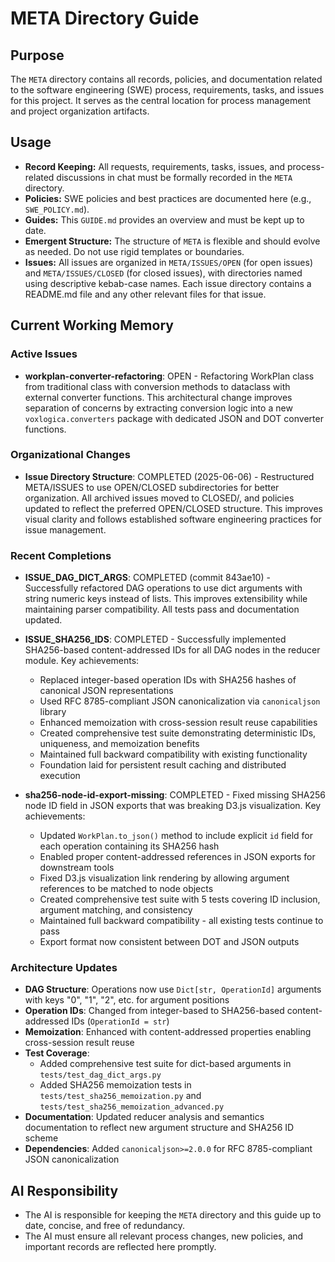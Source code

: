 # META Directory Guide

## Purpose

The `META` directory contains all records, policies, and documentation related to the software engineering (SWE) process, requirements, tasks, and issues for this project. It serves as the central location for process management and project organization artifacts.

## Usage

- **Record Keeping:** All requests, requirements, tasks, issues, and process-related discussions in chat must be formally recorded in the `META` directory.
- **Policies:** SWE policies and best practices are documented here (e.g., `SWE_POLICY.md`).
- **Guides:** This `GUIDE.md` provides an overview and must be kept up to date.
- **Emergent Structure:** The structure of `META` is flexible and should evolve as needed. Do not use rigid templates or boundaries.
- **Issues:** All issues are organized in `META/ISSUES/OPEN` (for open issues) and `META/ISSUES/CLOSED` (for closed issues), with directories named using descriptive kebab-case names. Each issue directory contains a README.md file and any other relevant files for that issue.

## Current Working Memory

### Active Issues

- **workplan-converter-refactoring**: OPEN - Refactoring WorkPlan class from traditional class with conversion methods to dataclass with external converter functions. This architectural change improves separation of concerns by extracting conversion logic into a new `voxlogica.converters` package with dedicated JSON and DOT converter functions.

### Organizational Changes

- **Issue Directory Structure**: COMPLETED (2025-06-06) - Restructured META/ISSUES to use OPEN/CLOSED subdirectories for better organization. All archived issues moved to CLOSED/, and policies updated to reflect the preferred OPEN/CLOSED structure. This improves visual clarity and follows established software engineering practices for issue management.

### Recent Completions

- **ISSUE_DAG_DICT_ARGS**: COMPLETED (commit 843ae10) - Successfully refactored DAG operations to use dict arguments with string numeric keys instead of lists. This improves extensibility while maintaining parser compatibility. All tests pass and documentation updated.

- **ISSUE_SHA256_IDS**: COMPLETED - Successfully implemented SHA256-based content-addressed IDs for all DAG nodes in the reducer module. Key achievements:

  - Replaced integer-based operation IDs with SHA256 hashes of canonical JSON representations
  - Used RFC 8785-compliant JSON canonicalization via `canonicaljson` library
  - Enhanced memoization with cross-session result reuse capabilities
  - Created comprehensive test suite demonstrating deterministic IDs, uniqueness, and memoization benefits
  - Maintained full backward compatibility with existing functionality
  - Foundation laid for persistent result caching and distributed execution

- **sha256-node-id-export-missing**: COMPLETED - Fixed missing SHA256 node ID field in JSON exports that was breaking D3.js visualization. Key achievements:
  - Updated `WorkPlan.to_json()` method to include explicit `id` field for each operation containing its SHA256 hash
  - Enabled proper content-addressed references in JSON exports for downstream tools
  - Fixed D3.js visualization link rendering by allowing argument references to be matched to node objects
  - Created comprehensive test suite with 5 tests covering ID inclusion, argument matching, and consistency
  - Maintained full backward compatibility - all existing tests continue to pass
  - Export format now consistent between DOT and JSON outputs

### Architecture Updates

- **DAG Structure**: Operations now use `Dict[str, OperationId]` arguments with keys "0", "1", "2", etc. for argument positions
- **Operation IDs**: Changed from integer-based to SHA256-based content-addressed IDs (`OperationId = str`)
- **Memoization**: Enhanced with content-addressed properties enabling cross-session result reuse
- **Test Coverage**:
  - Added comprehensive test suite for dict-based arguments in `tests/test_dag_dict_args.py`
  - Added SHA256 memoization tests in `tests/test_sha256_memoization.py` and `tests/test_sha256_memoization_advanced.py`
- **Documentation**: Updated reducer analysis and semantics documentation to reflect new argument structure and SHA256 ID scheme
- **Dependencies**: Added `canonicaljson>=2.0.0` for RFC 8785-compliant JSON canonicalization

## AI Responsibility

- The AI is responsible for keeping the `META` directory and this guide up to date, concise, and free of redundancy.
- The AI must ensure all relevant process changes, new policies, and important records are reflected here promptly.
